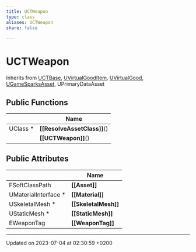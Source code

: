 ```yaml
---
title: UCTWeapon
type: class
aliases: UCTWeapon
share: false

---
```


# UCTWeapon





Inherits from [UCTBase](/docs/SDK/Source/Classes/classUCTBase.md), [UVirtualGoodItem](/docs/SDK/Source/Classes/classUVirtualGoodItem.md), [UVirtualGood](/docs/SDK/Source/Classes/classUVirtualGood.md), [UGameSparksAsset](/docs/SDK/Source/Classes/classUGameSparksAsset.md), UPrimaryDataAsset

## Public Functions

|                | Name           |
| -------------- | -------------- |
| UClass * | **[[ResolveAssetClass]]**() |
| | **[[UCTWeapon]]**() |

## Public Attributes

|                | Name           |
| -------------- | -------------- |
| FSoftClassPath | **[[Asset]]**  |
| UMaterialInterface * | **[[Material]]**  |
| USkeletalMesh * | **[[SkeletalMesh]]**  |
| UStaticMesh * | **[[StaticMesh]]**  |
| EWeaponTag | **[[WeaponTag]]**  |

-------------------------------

Updated on 2023-07-04 at 02:30:59 +0200